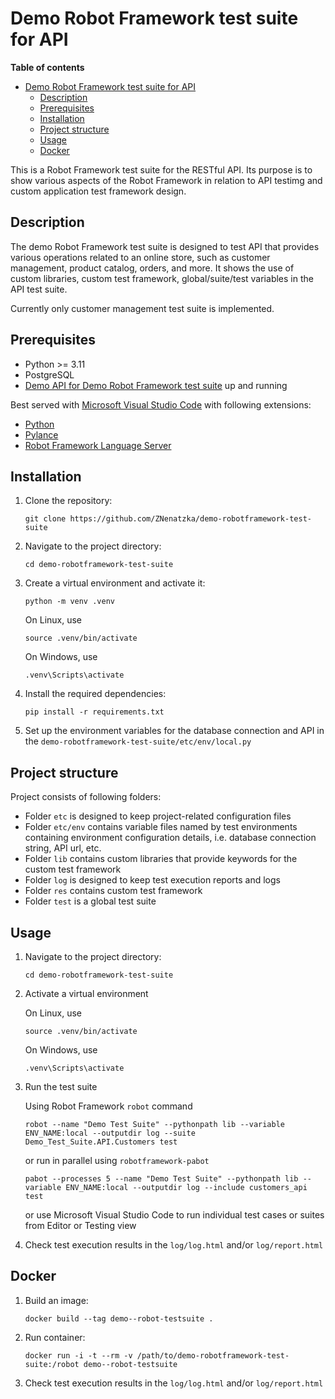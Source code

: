 # Demo Robot Framework test suite for API

**Table of contents**
- [Demo Robot Framework test suite for API](#demo-robot-framework-test-suite-for-api)
  - [Description](#description)
  - [Prerequisites](#prerequisites)
  - [Installation](#installation)
  - [Project structure](#project-structure)
  - [Usage](#usage)
  - [Docker](#docker)



This is a Robot Framework test suite for the RESTful API. Its purpose is to show various aspects of the Robot Framework in relation to API testimg and custom application test framework design.

## Description

The demo Robot Framework test suite is designed to test API that provides various operations related to an online store, such as customer management, product catalog, orders, and more. It shows the use of custom libraries, custom test framework, global/suite/test variables in the API test suite.

Currently only customer management test suite is implemented.

## Prerequisites

- Python >= 3.11
- PostgreSQL
- [Demo API for Demo Robot Framework test suite](https://github.com/ZNenatzka/demo-fastapi-for-robotframework-test-suite) up and running

Best served with [Microsoft Visual Studio Code](https://code.visualstudio.com/) with following extensions:

- [Python](https://marketplace.visualstudio.com/items?itemName=ms-python.python)
- [Pylance](https://marketplace.visualstudio.com/items?itemName=ms-python.vscode-pylance)
- [Robot Framework Language Server](https://marketplace.visualstudio.com/items?itemName=robocorp.robotframework-lsp)

## Installation

1. Clone the repository:

    `git clone https://github.com/ZNenatzka/demo-robotframework-test-suite`

2. Navigate to the project directory:

    `cd demo-robotframework-test-suite`

3. Create a virtual environment and activate it:

    `python -m venv .venv`

    On Linux, use

    `source .venv/bin/activate`

    On Windows, use

    `.venv\Scripts\activate`

4. Install the required dependencies:

    `pip install -r requirements.txt`

5. Set up the environment variables for the database connection and API in the `demo-robotframework-test-suite/etc/env/local.py`

## Project structure

Project consists of following folders:

- Folder `etc` is designed to keep project-related configuration files
- Folder `etc/env` contains variable files named by test environments containing environment configuration details, i.e. database connection string, API url, etc.
- Folder `lib` contains custom libraries that provide keywords for the custom test framework
- Folder `log` is designed to keep test execution reports and logs
- Folder `res` contains custom test framework
- Folder `test` is a global test suite

## Usage

1. Navigate to the project directory:

    `cd demo-robotframework-test-suite`

2. Activate a virtual environment

    On Linux, use

    `source .venv/bin/activate`

    On Windows, use

    `.venv\Scripts\activate`

3. Run the test suite

    Using Robot Framework `robot` command

    `robot --name "Demo Test Suite" --pythonpath lib --variable ENV_NAME:local --outputdir log --suite Demo_Test_Suite.API.Customers test`

    or run in parallel using `robotframework-pabot`

    `pabot --processes 5 --name "Demo Test Suite" --pythonpath lib --variable ENV_NAME:local --outputdir log --include customers_api test`

    or use Microsoft Visual Studio Code to run individual test cases or suites from Editor or Testing view

4. Check test execution results in the `log/log.html` and/or `log/report.html`

## Docker

1. Build an image:

    `docker build --tag demo--robot-testsuite .`

2. Run container:

    `docker run -i -t --rm -v /path/to/demo-robotframework-test-suite:/robot demo--robot-testsuite`

3. Check test execution results in the `log/log.html` and/or `log/report.html`
